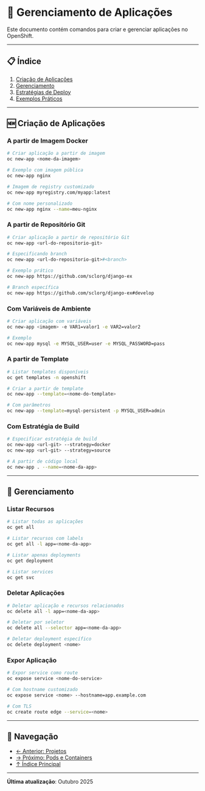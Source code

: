 # 🚀 Gerenciamento de Aplicações

Este documento contém comandos para criar e gerenciar aplicações no OpenShift.

---

## 📋 Índice

1. [Criação de Aplicações](#criação-de-aplicações)
2. [Gerenciamento](#gerenciamento)
3. [Estratégias de Deploy](#estratégias-de-deploy)
4. [Exemplos Práticos](#exemplos-práticos)

---

## 🆕 Criação de Aplicações

### A partir de Imagem Docker
```bash
# Criar aplicação a partir de imagem
oc new-app <nome-da-imagem>

# Exemplo com imagem pública
oc new-app nginx

# Imagem de registry customizado
oc new-app myregistry.com/myapp:latest

# Com nome personalizado
oc new-app nginx --name=meu-nginx
```

### A partir de Repositório Git
```bash
# Criar aplicação a partir de repositório Git
oc new-app <url-do-repositorio-git>

# Especificando branch
oc new-app <url-do-repositorio-git>#<branch>

# Exemplo prático
oc new-app https://github.com/sclorg/django-ex

# Branch específica
oc new-app https://github.com/sclorg/django-ex#develop
```

### Com Variáveis de Ambiente
```bash
# Criar aplicação com variáveis
oc new-app <imagem> -e VAR1=valor1 -e VAR2=valor2

# Exemplo
oc new-app mysql -e MYSQL_USER=user -e MYSQL_PASSWORD=pass
```

### A partir de Template
```bash
# Listar templates disponíveis
oc get templates -n openshift

# Criar a partir de template
oc new-app --template=<nome-do-template>

# Com parâmetros
oc new-app --template=mysql-persistent -p MYSQL_USER=admin
```

### Com Estratégia de Build
```bash
# Especificar estratégia de build
oc new-app <url-git> --strategy=docker
oc new-app <url-git> --strategy=source

# A partir de código local
oc new-app . --name=<nome-da-app>
```

---

## 🔧 Gerenciamento

### Listar Recursos
```bash
# Listar todas as aplicações
oc get all

# Listar recursos com labels
oc get all -l app=<nome-da-app>

# Listar apenas deployments
oc get deployment

# Listar services
oc get svc
```

### Deletar Aplicações
```bash
# Deletar aplicação e recursos relacionados
oc delete all -l app=<nome-da-app>

# Deletar por seletor
oc delete all --selector app=<nome-da-app>

# Deletar deployment específico
oc delete deployment <nome>
```

### Expor Aplicação
```bash
# Expor service como route
oc expose service <nome-do-service>

# Com hostname customizado
oc expose service <nome> --hostname=app.example.com

# Com TLS
oc create route edge --service=<nome>
```

---

## 📖 Navegação

- [← Anterior: Projetos](02-projetos.md)
- [→ Próximo: Pods e Containers](04-pods-containers.md)
- [↑ Índice Principal](README.md)

---

**Última atualização**: Outubro 2025
